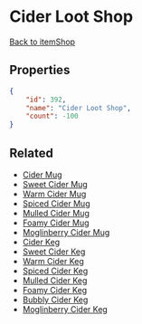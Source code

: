 # Cider Loot Shop

<no description available>

[Back to itemShop](../item-shops.md)

## Properties

```json
{
    "id": 392,
    "name": "Cider Loot Shop",
    "count": -100
}
```

## Related

- [Cider Mug](../items/11412-cider-mug.md)
- [Sweet Cider Mug](../items/11413-sweet-cider-mug.md)
- [Warm Cider Mug](../items/11414-warm-cider-mug.md)
- [Spiced Cider Mug](../items/11415-spiced-cider-mug.md)
- [Mulled Cider Mug](../items/11416-mulled-cider-mug.md)
- [Foamy Cider Mug](../items/11417-foamy-cider-mug.md)
- [Moglinberry Cider Mug](../items/11418-moglinberry-cider-mug.md)
- [Cider Keg](../items/11419-cider-keg.md)
- [Sweet Cider Keg](../items/11420-sweet-cider-keg.md)
- [Warm Cider Keg](../items/11421-warm-cider-keg.md)
- [Spiced Cider Keg](../items/11422-spiced-cider-keg.md)
- [Mulled Cider Keg](../items/11423-mulled-cider-keg.md)
- [Foamy Cider Keg](../items/11424-foamy-cider-keg.md)
- [Bubbly Cider Keg](../items/11425-bubbly-cider-keg.md)
- [Moglinberry Cider Keg](../items/11426-moglinberry-cider-keg.md)

